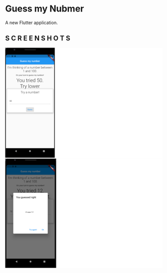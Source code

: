 # Guess my Nubmer

A new Flutter application.

## S C R E E N S H O T S

![S1](https://github.com/AlinaCalmis/Guess-My-Number/blob/master/screenshots/GMN_1.png)
![S2](https://github.com/AlinaCalmis/Guess-My-Number/blob/master/screenshots/GMN_2.png)
